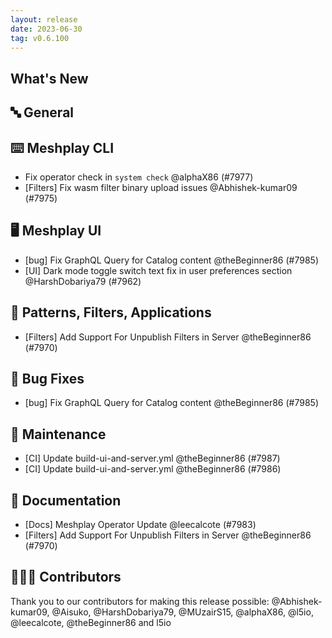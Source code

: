 ```yaml
---
layout: release
date: 2023-06-30
tag: v0.6.100
---
```


## What's New
## 🔤 General
## ⌨️ Meshplay CLI

- Fix operator check in `system check` @alphaX86 (#7977)
- [Filters] Fix wasm filter binary upload issues @Abhishek-kumar09 (#7975)

## 🖥 Meshplay UI

- [bug] Fix GraphQL Query for Catalog content @theBeginner86 (#7985)
- [UI] Dark mode toggle switch text fix in user preferences section @HarshDobariya79 (#7962)

## 🔋 Patterns, Filters, Applications

- [Filters] Add Support For Unpublish Filters in Server @theBeginner86 (#7970)

## 🐛 Bug Fixes

- [bug] Fix GraphQL Query for Catalog content @theBeginner86 (#7985)

## 🧰 Maintenance

- [CI] Update build-ui-and-server.yml @theBeginner86 (#7987)
- [CI] Update build-ui-and-server.yml @theBeginner86 (#7986)

## 📖 Documentation

- [Docs] Meshplay Operator Update @leecalcote (#7983)
- [Filters] Add Support For Unpublish Filters in Server @theBeginner86 (#7970)

## 👨🏽‍💻 Contributors

Thank you to our contributors for making this release possible:
@Abhishek-kumar09, @Aisuko, @HarshDobariya79, @MUzairS15, @alphaX86, @l5io, @leecalcote, @theBeginner86 and l5io

